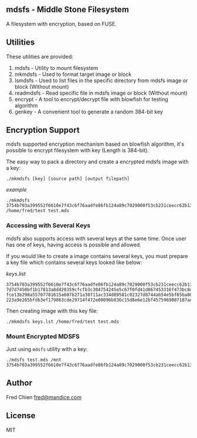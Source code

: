 mdsfs - Middle Stone Filesystem
---

A filesystem with encryption, based on FUSE.

Utilities
-

These utilities are provided:

1. mdsfs - Utility to mount filesystem
2. mkmdsfs - Used to format target image or block
3. lsmdsfs - Used to list files in the specific directory from mdsfs image or block (Without mount)
4. readmdsfs - Read specific file in mdsfs image or block (Without mount)
5. encrypt - A tool to encrypt/decrypt file with blowfish for testing algorithm
6. genkey - A convenient tool to generate a random 384-bit key

Encryption Support
-

mdsfs supported encryption mechanism based on blowfish algorithm, it's possible to encrypt filesystem with key (Length is 384-bit).

The easy way to pack a directory and create a encrypted mdsfs image with a key:

	./mkmdsfs [key] [source path] [output filepath]

_example_

	./mkmdsfs 3754b703a399552f6610e7f43c6f76aadfe86fb124a89c7029000f53cb231ceecc62b13e5e6fadfd6fd6f29bebef8ce4 /home/fred/test test.mds


### Accessing with Several Keys

mdsfs also supports access with several keys at the same time. Once user has one of keys, having access is possible and allowed.

If you would like to create a image contains several keys, you must prepare a key file which contains several keys looked like below:

_keys.list_

	3754b703a399552f6610e7f43c6f76aadfe86fb124a89c7029000f53cb231ceecc62b13e5e6fadfd6fd6f29bebef8ce4
	7d7d7450bf1b17813a8d420359cfcfb3c304754245e5c67f0fd41d867453316f473bc8d1db6a1d92d66e4e5b2ae5b45f
	fce13b298a55707781615a607b271a30711ac334d89581c02327d8744ab54e5bf65ba80719c9a9accc394be859d98257
	223a9e285bfdb3ef179863cde29714f472e00096b836c15d8e6e12bf4575969087187ae2218e3dcbb2ac45c8a3d49741

Then creating image with this key file:

	./mkmdsfs keys.lst /home/fred/test test.mds

### Mount Encrypted MDSFS

Just using `mdsfs` utility with a key:

	./mdsfs test.mds /mnt 3754b703a399552f6610e7f43c6f76aadfe86fb124a89c7029000f53cb231ceecc62b13e5e6fadfd6fd6f29bebef8ce4

Author
-

Fred Chien <fred@mandice.com>

License
-

MIT
